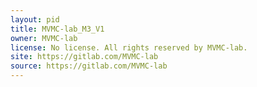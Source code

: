 ```yaml
---
layout: pid
title: MVMC-lab_M3_V1
owner: MVMC-lab
license: No license. All rights reserved by MVMC-lab.
site: https://gitlab.com/MVMC-lab
source: https://gitlab.com/MVMC-lab
---
```

